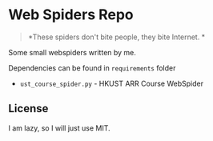 # Web Spiders Repo
> *These spiders don't bite people, they bite Internet. *

Some small webspiders written by me.

Dependencies can be found in `requirements` folder

- `ust_course_spider.py` - HKUST ARR Course WebSpider
  

## License

I am lazy, so I will just use MIT.